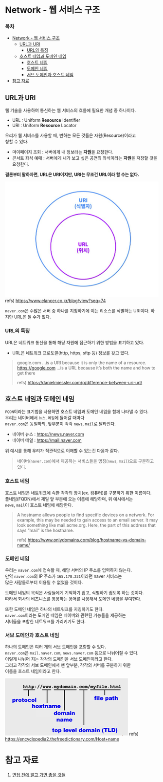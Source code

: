 # Network - 웹 서비스 구조

### **목차**
- [Network - 웹 서비스 구조](#network---웹-서비스-구조)
    - [URL과 URI](#url과-uri)
        - [URL의 특징](#url의-특징)
    - [호스트 네임과 도메인 네임](#호스트-네임과-도메인-네임)
        - [호스트 네임](#호스트-네임)
        - [도메인 네임](#도메인-네임)
        - [서브 도메인과 호스트 네임](#서브-도메인과-호스트-네임)
- [참고 자료](#참고-자료)

## URL과 URI
웹 기술을 사용하여 통신하는 웹 서비스의 흐름에 필요한 개념 중 하나이다.

- URL : Uniform **Resource** Identifier
- URI : Uniform **Resource** Locator

우리가 웹 서비스를 사용할 때, 변하는 모든 것들은 자원(Resource)이라고  
칭할 수 있다.
- 마이페이지 조회 : 서버에게 내 정보라는 **자원**을 요청한다.
- 콘서트 좌석 예매 : 서버에게 내가 보고 싶은 공연의 좌석이라는 **자원**을 저장할 것을 요청한다.

**결론부터 말하자면, URL은 URI이지만, URI는 무조건 URL이라 할 수는 없다.**

![alt text](image/uri_and_url.png)
refs) https://www.elancer.co.kr/blog/view?seq=74

`naver.com`은 수많은 서버 중 하나를 지칭하기에 이는 리소스를 식별하는 URI이다. 하지만 URL은 될 수가 없다.

### URL의 특징
URL은 네트워크 통신을 통해 해당 자원에 접근하기 위한 방법을 표기하고 있다.
  - URL은 네트워크 프로토콜(http, https, sftp 등) 정보를 갖고 있다.
> google.com …is a URI because it is only the name of a resource.  
https://google.com …is a URL because it’s both the name and how to get there
>
>refs) https://danielmiessler.com/p/difference-between-uri-url/

## 호스트 네임과 도메인 네임
`FQDN`이라는 표기법을 사용하면 호스트 네임과 도메인 네임을 함께 나타낼 수 있다.  
우리는 네이버에서 `뉴스`, `메일`에 들어갈 때마다  
 `naver.com`은 동일하되, 앞부분이 각각 `news`, `mail`로 달라진다.  
 - 네이버 뉴스 : https://news.naver.com
 - 네이버 메일 : https://mail.naver.com

위 예시를 통해 우리가 직관적으로 이해할 수 있는건 다음과 같다.  
>네이버(`naver.com`)에서 제공하는 서비스들을 명칭(`news`, `mail`)으로 구분하고 있다.

### 호스트 네임
호스트 네임은 네트워크에 속한 각각의 장치(ex. 컴퓨터)를 구분하기 위한 이름이다.  
풀네임(FQDN)에서 제일 앞 부분에 오는 이름에 해당하며, 위 예시에서는  
`news`, `mail`이 호스트 네임에 해당한다.

> A hostname allows people to find specific devices on a network. For example, this may be needed to gain access to an email server. It may look something like mail.acme.org. Here, the part of this address that says “mail” is the hostname.
>
> refs) https://www.onlydomains.com/blog/hostname-vs-domain-name/

### 도메인 네임
우리는 `naver.com`에 접속할 때, 해당 서버의 IP 주소를 입력하지 않는다.  
만약 `naver.com`의 IP 주소가 `165.178.231`이라면 naver 서비스는  
많은 사람들로부터 이용될 수 없었을 것이다.

도메인 네임의 목적은 사람들에게 기억하기 쉽고, 식별하기 쉽도록 하는 것이다.  
따라서 회사의 비즈니스를 통용하는 용어를 사용해서 도메인 네임을 부여한다.  

또한 도메인 네임은 하나의 네트워크를 지칭하기도 한다.  
`naver.com`이라는 도메인 네임은 네이버와 관련된 기능들을 제공하는  
서버들을 포함한 네트워크를 가리키기도 한다.

### 서브 도메인과 호스트 네임
하나의 도메인은 여러 개의 서브 도메인을 포함할 수 있다.  
`naver.com`은 `mail.naver.com`, `news.naver.com` 등으로 나뉘어질 수 있다.  
이렇게 나뉘어 지는 각각의 도메인을 서브 도메인이라고 한다.  
그리고 각각의 서브 도메인에서 맨 앞부분, 각각의 서버를 구분하기 위한  
이름을 호스트 네임이라고 한다.

![alt text](image/address_format.png)
refs) https://encyclopedia2.thefreedictionary.com/Host+name


# 참고 자료
1. [면접 전에 알고 가면 좋을 것들](https://www.inflearn.com/course/%EB%A9%B4%EC%A0%91-%EC%8B%A0%EC%9E%85-java-%EB%B0%B1%EC%95%A4%EB%93%9C-%EA%B0%9C%EB%B0%9C%EC%9E%90/dashboard)